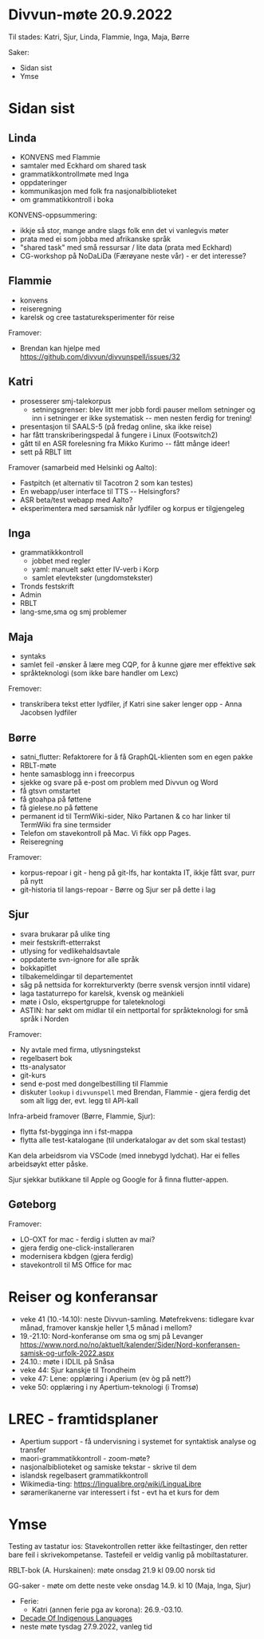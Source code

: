 # Divvun-møte 20.9.2022

Til stades: Katri, Sjur, Linda, Flammie, Inga, Maja, Børre

Saker:

* Sidan sist
* Ymse

# Sidan sist

## Linda
* KONVENS med Flammie
* samtaler med Eckhard om shared task
* grammatikkontrollmøte med Inga
* oppdateringer
* kommunikasjon med folk fra nasjonalbiblioteket
* om grammatikkontroll i boka

KONVENS-oppsummering:
- ikkje så stor, mange andre slags folk enn det vi vanlegvis møter
- prata med ei som jobba med afrikanske språk
- "shared task" med små ressursar / lite data (prata med Eckhard)
- CG-workshop på NoDaLiDa (Færøyane neste vår) - er det interesse?

## Flammie

* konvens
* reiseregning
* karelsk og cree tastatureksperimenter för reise

Framover:

* Brendan kan hjelpe med <https://github.com/divvun/divvunspell/issues/32>

## Katri

* prosesserer smj-talekorpus 
    * setningsgrenser: blev litt mer jobb fordi pauser mellom setninger og inn i setninger er ikke systematisk -- men nesten ferdig for trening!
* presentasjon til SAALS-5 (på fredag online, ska ikke reise)
* har fått transkriberingspedal å fungere i Linux (Footswitch2)
* gått til en ASR forelesning fra Mikko Kurimo -- fått månge ideer!
* sett på RBLT litt 

Framover (samarbeid med Helsinki og Aalto):
* Fastpitch (et alternativ til Tacotron 2 som kan testes)
* En webapp/user interface til TTS -- Helsingfors?
* ASR beta/test webapp med Aalto?
* eksperimentera med sørsamisk når lydfiler og korpus er tilgjengeleg

## Inga

* grammatikkkontroll
    * jobbet med regler
    * yaml: manuelt søkt etter IV-verb i Korp
    * samlet elevtekster (ungdomstekster)
* Tronds festskrift
* Admin
* RBLT
* lang-sme,sma og smj problemer

## Maja

* syntaks
* samlet feil -ønsker å lære meg CQP, for å kunne gjøre mer effektive søk
* språkteknologi (som ikke bare handler om Lexc)

Fremover:
* transkribera tekst etter lydfiler, jf Katri sine saker lenger opp - Anna Jacobsen lydfiler

## Børre

* satni_flutter: Refaktorere for å få GraphQL-klienten som en egen pakke
* RBLT-møte
* hente samasblogg inn i freecorpus
* sjekke og svare på e-post om problem med Divvun og Word
* få gtsvn omstartet
* få gtoahpa på føttene
* få gielese.no på føttene
* permanent id til TermWiki-sider, Niko Partanen & co har linker til TermWiki
  fra sine termsider
* Telefon om stavekontroll på Mac. Vi fikk opp Pages.
* Reiseregning

Framover:
- korpus-repoar i git - heng på git-lfs, har kontakta IT, ikkje fått svar, purr på nytt
- git-historia til langs-repoar - Børre og Sjur ser på dette i lag

## Sjur

* svara brukarar på ulike ting
* meir festskrift-etterrakst
* utlysing for vedlikehaldsavtale
* oppdaterte svn-ignore for alle språk
* bokkapitlet
* tilbakemeldingar til departementet
* såg på nettsida for korrekturverkty (berre svensk versjon inntil vidare)
* laga tastaturrepo for karelsk, kvensk og meänkieli
* møte i Oslo, ekspertgruppe for taleteknologi
* ASTIN: har søkt om midlar til ein nettportal for språkteknologi for små språk i Norden

Framover:

* Ny avtale med firma, utlysningstekst 
* regelbasert bok
* tts-analysator
* git-kurs
* send e-post med dongelbestilling til Flammie
* diskuter `lookup` i `divvunspell` med Brendan, Flammie - gjera ferdig det som alt ligg der, evt. legg til API-kall

Infra-arbeid framover (Børre, Flammie, Sjur):

* flytta fst-bygginga inn i fst-mappa
* flytta alle test-katalogane (til underkatalogar av det som skal testast)

Kan dela arbeidsrom via VSCode (med innebygd lydchat). Har ei felles arbeidsøykt etter påske.

Sjur sjekkar butikkane til Apple og Google for å finna flutter-appen.

## Gøteborg

Framover:

* LO-OXT for mac - ferdig i slutten av mai?
* gjera ferdig one-click-installeraren
* modernisera kbdgen (gjera ferdig)
* stavekontroll til MS Office for mac

# Reiser og konferansar

- veke 41 (10.-14.10): neste Divvun-samling. Møtefrekvens: tidlegare kvar månad, framover kanskje heller 1,5 månad i mellom?
- 19.-21.10: Nord-konferanse om sma og smj på Levanger <https://www.nord.no/no/aktuelt/kalender/Sider/Nord-konferansen-samisk-og-urfolk-2022.aspx>
- 24.10.: møte i IDLIL på Snåsa
- veke 44: Sjur kanskje til Trondheim
- veke 47: Lene: opplæring i Aperium (ev òg på nett?)
- veke 50: opplæring i ny Apertium-teknologi (i Tromsø)

# LREC - framtidsplaner

* Apertium support - få undervisning i systemet for syntaktisk analyse og transfer
* maori-grammatikkontroll - zoom-møte?
* nasjonalbiblioteket og samiske tekstar - skrive til dem
* islandsk regelbasert grammatikkontroll
* Wikimedia-ting: <https://lingualibre.org/wiki/LinguaLibre>
* søramerikanerne var interessert i fst - evt ha et kurs for dem

# Ymse

Testing av tastatur ios: Stavekontrollen retter ikke feiltastinger, den retter bare feil i skrivekompetanse. Tastefeil er veldig vanlig på mobiltastaturer.

RBLT-bok (A. Hurskainen): møte onsdag 21.9 kl 09.00 norsk tid

GG-saker - møte om dette neste veke onsdag 14.9. kl 10 (Maja, Inga, Sjur)

* Ferie:
    * Katri (annen ferie pga av korona): 26.9.-03.10.
* [Decade Of Indigenous Languages](https://fpcc.ca/stories/the-decade-of-indigenous-languages/)
* neste møte tysdag 27.9.2022, vanleg tid
